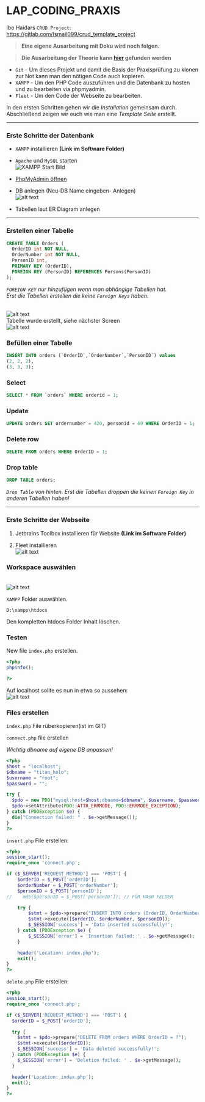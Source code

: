 # LAP_CODING_PRAXIS
Ibo Haidars `CRUD Project`: https://gitlab.com/Ismail099/crud_template_project

> **Eine eigene Ausarbeitung mit Doku wird noch folgen.**


> **Die Ausarbeitung der Theorie kann [hier](https://github.com/LeonDiendorfer/LAP_Coding_Theorie) gefunden werden**

- `Git` - Um dieses Projekt und damit die Basis der Praxisprüfung zu klonen zur Not kann man den nötigen Code auch kopieren.
- `XAMPP` - Um den PHP Code auszuführen und die Datenbank zu hosten und zu bearbeiten via phpmyadmin.
- `Fleet` - Um den Code der Webseite zu bearbeiten.

In den ersten Schritten gehen wir die *Installation* gemeinsam durch.   
Abschließend zeigen wir euch wie man eine *Template Seite* erstellt.

---

### Erste Schritte der Datenbank

- `XAMPP` installieren  **(Link im Software Folder)**
- `Apache` und `MySQL` starten <br> ![XAMPP Start Bild](assets/xampp_start.png)
- [PhpMyAdmin öffnen](http://localhost/phpmyadmin)
- DB anlegen (Neu-DB Name eingeben- Anlegen) <br> ![alt text](assets/db_create.png)

- Tabellen laut ER Diagram anlegen

---

### Erstellen einer Tabelle

```sql
CREATE TABLE Orders (
  OrderID int NOT NULL,
  OrderNumber int NOT NULL,
  PersonID int,
  PRIMARY KEY (OrderID),
  FOREIGN KEY (PersonID) REFERENCES Persons(PersonID)
);
```
*`FOREIGN KEY` nur hinzufügen wenn man abhängige Tabellen hat.* <br>
*Erst die Tabellen erstellen die keine `Foreign Keys` haben.*

<br> ![alt text](assets/phpmyadmin_sql.png)
<br> Tabelle wurde erstellt, siehe nächster Screen
<br> ![alt text](assets/myadmin_erstelle_table.png)
<br>

### Befüllen einer Tabelle

```sql
INSERT INTO orders (`OrderID`,`OrderNumber`,`PersonID`) values
(2, 2, 2),
(3, 3, 3);
```

### Select

```sql
SELECT * FROM `orders` WHERE orderid = 1; 
```

### Update

```sql
UPDATE orders SET ordernumber = 420, personid = 69 WHERE OrderID = 1;
```

### Delete row

```sql
DELETE FROM orders WHERE OrderID = 1;
```

### Drop table

```sql
DROP TABLE orders;
```
*`Drop Table` von hinten. Erst die Tabellen droppen die keinen `Foreign Key` in anderen Tabellen haben!*

---
### Erste Schritte der Webseite <br>

1. Jetbrains Toolbox installieren für Website
**(Link im Software Folder)**


2. Fleet installieren <br> ![alt text](assets/toolbox.png)

### Workspace auswählen
<br> ![alt text](assets/workspace.png)

`XAMPP` Folder auswählen.

```
D:\xampp\htdocs
```

Den kompletten htdocs Folder Inhalt löschen.

### Testen

New file `index.php` erstellen.
```php
<?php
phpinfo();

?>
```
Auf localhost sollte es nun in etwa so aussehen:
<br> ![alt text](assets/localhost.png)


### Files erstellen

`index.php` File rüberkopieren(ist im GIT)

`connect.php` file erstellen

*Wichtig dbname auf eigene DB anpassen!*

```php
<?php
$host = "localhost";
$dbname = "titan_holo";
$username = "root";
$password = "";

try {
  $pdo = new PDO("mysql:host=$host;dbname=$dbname", $username, $password);
  $pdo->setAttribute(PDO::ATTR_ERRMODE, PDO::ERRMODE_EXCEPTION);
} catch (PDOException $e) {
  die("Connection failed: " . $e->getMessage());
}
?>
```

`insert.php` File erstellen:
```php
<?php
session_start();
require_once 'connect.php';

if ($_SERVER['REQUEST_METHOD'] === 'POST') {
    $orderID = $_POST['orderID'];
    $orderNumber = $_POST['orderNumber'];
    $personID = $_POST['personID'];
//    md5($personID = $_POST['personID']); // FÜR HASH FELDER

    try {
        $stmt = $pdo->prepare("INSERT INTO orders (OrderID, OrderNumber, PersonID) VALUES (?, ?, ?)");
        $stmt->execute([$orderID, $orderNumber, $personID]);
        $_SESSION['success'] = 'Data inserted successfully!';
    } catch (PDOException $e) {
        $_SESSION['error'] = 'Insertion failed: ' . $e->getMessage();
    }

    header('Location: index.php');
    exit();
}
?>
```

`delete.php` File erstellen:
```php
<?php
session_start();
require_once 'connect.php';

if ($_SERVER['REQUEST_METHOD'] === 'POST') {
  $orderID = $_POST['orderID'];

  try {
    $stmt = $pdo->prepare("DELETE FROM orders WHERE OrderID = ?");
    $stmt->execute([$orderID]);
    $_SESSION['success'] = 'Data deleted successfully!';
  } catch (PDOException $e) {
    $_SESSION['error'] = 'Deletion failed: ' . $e->getMessage();
  }

  header('Location: index.php');
  exit();
}
?>
```